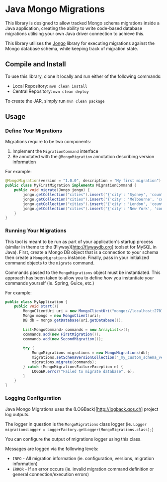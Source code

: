 # Java Mongo Migrations

This library is designed to allow tracked Mongo schema migrations inside a Java application, creating the ability to write code-based database migrations utilising your own Java driver connection to achieve this.

This library utilises the [Jongo](http://jongo.org) library for executing migrations against the Mongo database schema, while keeping track of migration state.
 
## Compile and Install

To use this library, clone it locally and run either of the following commands:

+ Local Repository: `mvn clean install`
+ Central Repository: `mvn clean deploy`

To create the JAR, simply run `mvn clean package`

## Usage

### Define Your Migrations

Migrations require to be two components:

1. Implement the `MigrationCommand` interface
2. Be annotated with the `@MongoMigration` annotation describing version information

For example:

```java
@MongoMigration(version = "1.0.0", description = "My first migration")
public class MyFirstMigration implements MigrationCommand {
    public void migrate(Jongo jongo) {
        jongo.getCollection("cities").insert("{'city': 'Sydney', 'country': 'Australia'});
        jongo.getCollection("cities").insert("{'city': 'Melbourne', 'country': 'Australia'});
        jongo.getCollection("cities").insert("{'city': 'London', 'country': 'United Kingdom'});
        jongo.getCollection("cities").insert("{'city': 'New York', 'country': 'United States'});
    }
}
```

### Running Your Migrations

This tool is meant to be run as part of your application's startup process (similar in theme to the (Flyway)[http://flywaydb.org] toolset for MySQL in Java).  First, create a Mongo DB object that is a connection to your schema then create a `MongoMigrations` instance.  Finally, pass in your initialized command objects to the `migrate` command.
  
Commands passed to the `MongoMigrations` object must be instantiated.  This approach has been taken to allow you to define _how_ you instantiate your commands yourself (ie. Spring, Guice, etc.)

For example:

```java
public class MyApplication {
    public void start(){
        MongoClientUri uri = new MongoClientUri("mongo://localhost:27017/my_application_schema");
        Mongo mongo = new MongoClient(uri);
        DB db = mongo.getDatabase(uri.getDatabase());
        
        List<MongoCommand> commands = new ArrayList<>();
        commands.add(new FirstMigration());
        commands.add(new SecondMigration());
        
        try {
            MongoMigrations migrations = new MongoMigrations(db);
            migrations.setSchemaVersionCollection("_my_custom_schema_version");
            migrations.migrate(commands);
        } catch (MongoMigrationsFailureException e) {
            LOGGER.error("Failed to migrate database", e);
        }
    }
}
```

### Logging Configuration

Java Mongo Migrations uses the (LOGBack)[http://logback.qos.ch] project log outputs.

The logger in question is the `MongoMigrations` class logger (ie. `Logger migrationsLogger = LoggerFactory.getLogger(MongoMigrations.class);`)

You can configure the output of migrations logger using this class.

Messages are logged via the following levels:

+ `INFO` - All migration information (ie. configuration, versions, migration information)
+ `ERROR` - If an error occurs (ie. invalid migration command definition or general connection/execution errors)